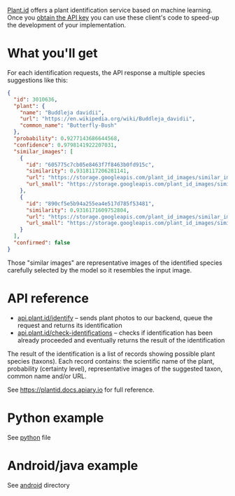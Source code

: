 [Plant.id](https://Plant.id) offers a plant identification service based on machine learning. Once you [obtain the API key](https://web.plant.id/plant-identification-api/) you can use these client's code to speed-up the development of your implementation.

# What you'll get
For each identification requests, the API response a multiple species suggestions like this:
```json
{
  "id": 3010636,
  "plant": {
    "name": "Buddleja davidii",
    "url": "https://en.wikipedia.org/wiki/Buddleja_davidii",
    "common_name": "Butterfly-Bush"
  },
  "probability": 0.9277143686644568,
  "confidence": 0.9798141922207031,
  "similar_images": [
    {
      "id": "605775c7cb05e8463f7f8463b0fd915c",
      "similarity": 0.9318117206281141,
      "url": "https://storage.googleapis.com/plant_id_images/similar_images/2019_05/images/Buddleja davidii/605775c7cb05e8463f7f8463b0fd915c.jpg",
      "url_small": "https://storage.googleapis.com/plant_id_images/similar_images/2019_05/images/Buddleja davidii/605775c7cb05e8463f7f8463b0fd915c.small.jpg"
    },
    {
      "id": "890cf5e5b94a255ea4e517d785f53481",
      "similarity": 0.9316171609752804,
      "url": "https://storage.googleapis.com/plant_id_images/similar_images/2019_05/images/Buddleja davidii/890cf5e5b94a255ea4e517d785f53481.jpg",
      "url_small": "https://storage.googleapis.com/plant_id_images/similar_images/2019_05/images/Buddleja davidii/890cf5e5b94a255ea4e517d785f53481.small.jpg"
    }
  ],
  "confirmed": false
}
```
Those "similar images" are representative images of the identified species carefully selected by the model so it resembles the input image.

# API reference
 * [api.plant.id/identify](https://plantid.docs.apiary.io/#reference/0/identification/identify-plant) – sends plant photos to our backend, queue the request and returns its identification
 * [api.plant.id/check-identifications](https://plantid.docs.apiary.io/#reference/0/check/check-identifications) – checks if identification has been already proceeded and eventually returns the result of the identification
 
The result of the identification is a list of records showing possible plant species (taxons). Each record contains: the scientific name of the plant, probability (certainty level), representative images of the suggested taxon, common name and/or URL.
 
See https://plantid.docs.apiary.io for full reference.

# Python example

See [python](https://github.com/Plant-id/plant-id-examples/blob/master/python/plant_id_client.py) file

# Android/java example

See [android](https://github.com/Plant-id/plant-id-examples/tree/master/android) directory
